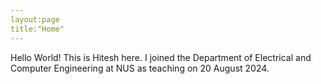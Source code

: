 ```yaml
---
layout:page
title:"Home"
---
```

Hello World! This is Hitesh here. I joined the Department of Electrical and Computer Engineering at NUS as teaching on 20 August 2024. 

